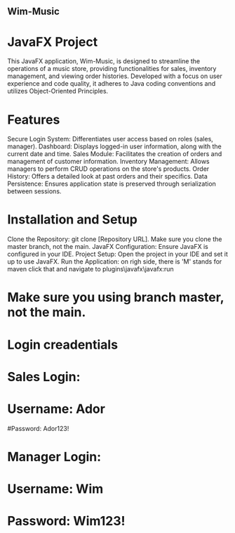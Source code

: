 ## Wim-Music
# JavaFX Project
This JavaFX application, Wim-Music, is designed to streamline the operations of a music store, providing functionalities for sales, inventory management, and viewing order histories. Developed with a focus on user experience and code quality, it adheres to Java coding conventions and utilizes Object-Oriented Principles.

# Features
Secure Login System: Differentiates user access based on roles (sales, manager).
Dashboard: Displays logged-in user information, along with the current date and time.
Sales Module: Facilitates the creation of orders and management of customer information.
Inventory Management: Allows managers to perform CRUD operations on the store's products.
Order History: Offers a detailed look at past orders and their specifics.
Data Persistence: Ensures application state is preserved through serialization between sessions.
# Installation and Setup
Clone the Repository: git clone [Repository URL]. Make sure you clone the master branch, not the main.
JavaFX Configuration: Ensure JavaFX is configured in your IDE.
Project Setup: Open the project in your IDE and set it up to use JavaFX.
Run the Application: on righ side, there is 'M' stands for maven click that and navigate to plugins\javafx\javafx:run

# Make sure you using branch master, not the main.

# Login creadentials
# Sales Login:
# Username: Ador
#Password: Ador123!

# Manager Login:
# Username: Wim
# Password: Wim123!
